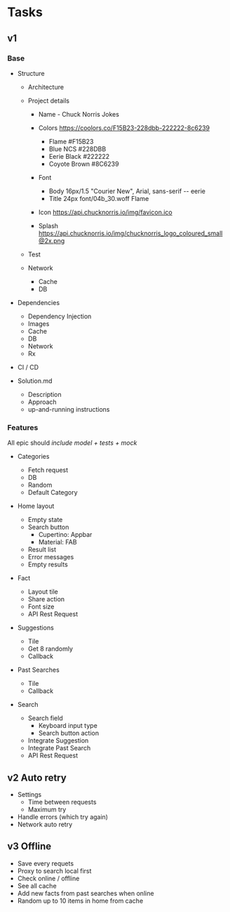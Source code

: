 # Tasks

## v1

### Base

- Structure

  - Architecture
  - Project details

    - Name - Chuck Norris Jokes
    - Colors https://coolors.co/F15B23-228dbb-222222-8c6239
      - Flame #F15B23
      - Blue NCS #228DBB
      - Eerie Black #222222
      - Coyote Brown #8C6239
    - Font

      - Body 16px/1.5 "Courier New", Arial, sans-serif -- eerie
      - Title 24px font/04b_30.woff Flame

    - Icon https://api.chucknorris.io/img/favicon.ico
    - Splash https://api.chucknorris.io/img/chucknorris_logo_coloured_small@2x.png

  - Test
  - Network
    - Cache
    - DB

- Dependencies

  - Dependency Injection
  - Images
  - Cache
  - DB
  - Network
  - Rx

- CI / CD

- Solution.md
  - Description
  - Approach
  - up-and-running instructions

### Features

All epic should _include model + tests + mock_

- Categories

  - Fetch request
  - DB
  - Random
  - Default Category

- Home layout

  - Empty state
  - Search button
    - Cupertino: Appbar
    - Material: FAB
  - Result list
  - Error messages
  - Empty results

- Fact

  - Layout tile
  - Share action
  - Font size
  - API Rest Request

- Suggestions

  - Tile
  - Get 8 randomly
  - Callback

- Past Searches

  - Tile
  - Callback

- Search
  - Search field
    - Keyboard input type
    - Search button action
  - Integrate Suggestion
  - Integrate Past Search
  - API Rest Request

## v2 Auto retry

- Settings
  - Time between requests
  - Maximum try
- Handle errors (which try again)
- Network auto retry

## v3 Offline

- Save every requets
- Proxy to search local first
- Check online / offline
- See all cache
- Add new facts from past searches when online
- Random up to 10 items in home from cache
